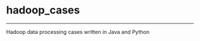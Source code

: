 # hadoop_cases
-------------------------------------------------------------
Hadoop data processing cases written in Java and Python
